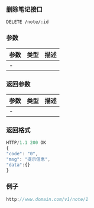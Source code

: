 ### 删除笔记接口

```
DELETE /note/:id
```

### 参数

| **参数** | **类型** | **描述** |
| :--- | :--- | :--- |
| - |  |  |

### 返回参数

| **参数** | **类型** | **描述** |
| :--- | :--- | :--- |
| - |  |  |

### 返回格式

```js
HTTP/1.1 200 OK
{
"code": "0",
"msg": "提示信息",
"data":{}
}
```

### 例子

```js
http://www.domain.com/v1/note/1
```



